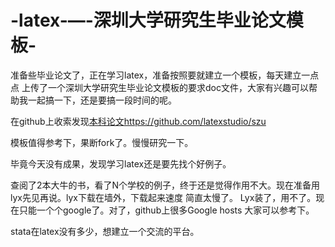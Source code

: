 # -latex-—-深圳大学研究生毕业论文模板-

准备些毕业论文了，正在学习latex，准备按照要就建立一个模板，每天建立一点点
上传了一个深圳大学研究生毕业论文模板的要求doc文件，大家有兴趣可以帮助我一起搞一下，还是要搞一段时间的呢。

在github上收索发现[本科论文](https://github.com/latexstudio/szu)https://github.com/latexstudio/szu

模板值得参考下，果断fork了。慢慢研究一下。

毕竟今天没有成果，发现学习latex还是要先找个好例子。

查阅了2本大牛的书，看了N个学校的例子，终于还是觉得作用不大。现在准备用lyx先见再说。lyx下载在墙外，下载起来速度 简直太慢了。
Lyx装了，用不了。现在只能一个个google了。对了，github上很多Google hosts  大家可以参考下。

stata在latex没有多少，想建立一个交流的平台。

